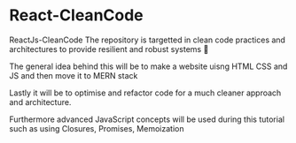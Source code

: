 # React-CleanCode
ReactJs-CleanCode
The repository is targetted in clean code practices and architectures to provide resilient and robust systems 🚀

The general idea behind this will be to make a website uisng HTML CSS and JS and then move it to MERN stack

Lastly it will be to optimise and refactor code for a much cleaner approach and architecture. 

Furthermore advanced JavaScript concepts will be used during this tutorial such as using Closures, Promises, Memoization 

